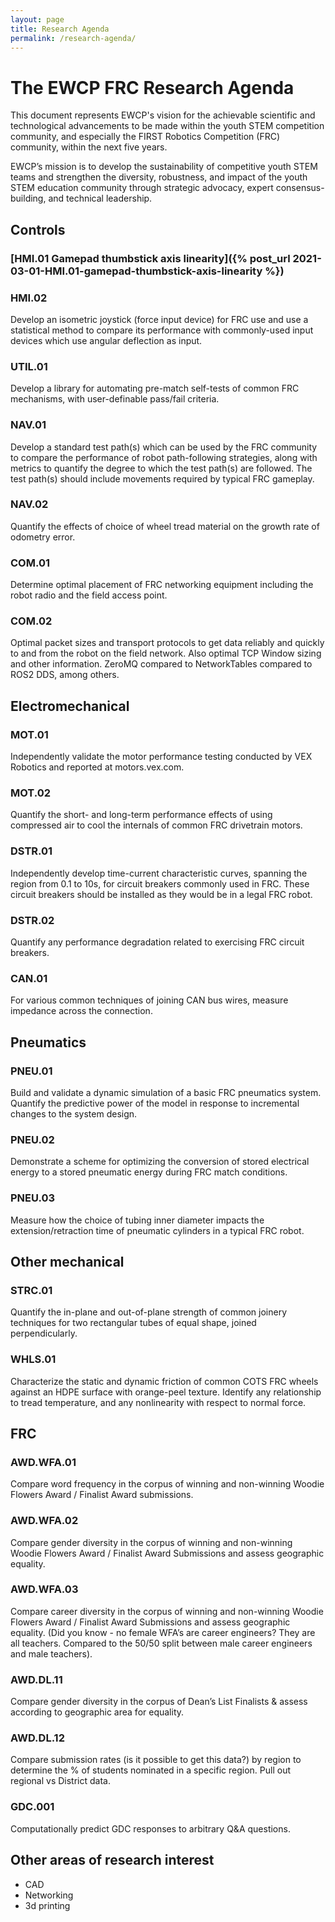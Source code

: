 ```yaml
---
layout: page
title: Research Agenda
permalink: /research-agenda/
---
```


# The EWCP FRC Research Agenda
This document represents EWCP's vision for the achievable scientific and technological advancements to be made within the youth STEM competition community, and especially the FIRST Robotics Competition (FRC) community, within the next five years.

EWCP’s mission is to develop the sustainability of competitive youth STEM teams and strengthen the diversity, robustness, and impact of the youth STEM education community through strategic advocacy, expert consensus-building, and technical leadership.

## Controls
### [HMI.01 Gamepad thumbstick axis linearity]({% post_url 2021-03-01-HMI.01-gamepad-thumbstick-axis-linearity %})

### HMI.02
Develop an isometric joystick (force input device) for FRC use and use a statistical method to compare its performance with commonly-used input devices which use angular deflection as input.

### UTIL.01
Develop a library for automating pre-match self-tests of common FRC mechanisms, with user-definable pass/fail criteria.

### NAV.01
Develop a standard test path(s) which can be used by the FRC community to compare the performance of robot path-following strategies, along with metrics to quantify the degree to which the test path(s) are followed. The test path(s) should include movements required by typical FRC gameplay.

### NAV.02
Quantify the effects of choice of wheel tread material on the growth rate of odometry error.

### COM.01
Determine optimal placement of FRC networking equipment including the robot radio and the field access point.

### COM.02
Optimal packet sizes and transport protocols to get data reliably and quickly to and from the robot on the field network. Also optimal TCP Window sizing and other information. ZeroMQ compared to NetworkTables compared to ROS2 DDS, among others.

## Electromechanical
### MOT.01
Independently validate the motor performance testing conducted by VEX Robotics and reported at motors.vex.com.

### MOT.02
Quantify the short- and long-term performance effects of using compressed air to cool the internals of common FRC drivetrain motors.

### DSTR.01
Independently develop time-current characteristic curves, spanning the region from 0.1 to 10s, for circuit breakers commonly used in FRC. These circuit breakers should be installed as they would be in a legal FRC robot.

### DSTR.02
Quantify any performance degradation related to exercising FRC circuit breakers.

### CAN.01
For various common techniques of joining CAN bus wires, measure impedance across the connection.

## Pneumatics
### PNEU.01
Build and validate a dynamic simulation of a basic FRC pneumatics system. Quantify the predictive power of the model in response to incremental changes to the system design.

### PNEU.02
Demonstrate a scheme for optimizing the conversion of stored electrical energy to a stored pneumatic energy during FRC match conditions.

### PNEU.03
Measure how the choice of tubing inner diameter impacts the extension/retraction time of pneumatic cylinders in a typical FRC robot.

## Other mechanical
### STRC.01
Quantify the in-plane and out-of-plane strength of common joinery techniques for two rectangular tubes of equal shape, joined perpendicularly.

### WHLS.01
Characterize the static and dynamic friction of common COTS FRC wheels against an HDPE surface with orange-peel texture. Identify any relationship to tread temperature, and any nonlinearity with respect to normal force.

## FRC
### AWD.WFA.01
Compare word frequency in the corpus of winning and non-winning Woodie Flowers Award / Finalist Award submissions.

### AWD.WFA.02
Compare gender diversity in the corpus of winning and non-winning Woodie Flowers Award / Finalist Award Submissions and assess geographic equality. 

### AWD.WFA.03
Compare career diversity in the corpus of winning and non-winning Woodie Flowers Award / Finalist Award Submissions and assess geographic equality. 
(Did you know - no female WFA’s are career engineers? They are all teachers. Compared to the 50/50 split between male career engineers and male teachers). 

### AWD.DL.11
Compare gender diversity in the corpus of Dean’s List Finalists & assess according to geographic area for equality. 

### AWD.DL.12
Compare submission rates (is it possible to get this data?) by region to determine the % of students nominated in a specific region. 
Pull out regional vs District data.

### GDC.001
Computationally predict GDC responses to arbitrary Q&A questions.

## Other areas of research interest
- CAD
- Networking
- 3d printing
